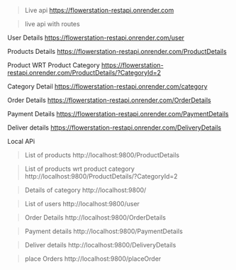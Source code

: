 >Live api
https://flowerstation-restapi.onrender.com

>live api with routes

User Details
https://flowerstation-restapi.onrender.com/user

Products Details
https://flowerstation-restapi.onrender.com/ProductDetails

Product WRT Product Category
https://flowerstation-restapi.onrender.com/ProductDetails/?CategoryId=2

Category Detail
https://flowerstation-restapi.onrender.com/category

Order Details
https://flowerstation-restapi.onrender.com/OrderDetails

Payment Details
https://flowerstation-restapi.onrender.com/PaymentDetails

Deliver details
https://flowerstation-restapi.onrender.com/DeliveryDetails

Local APi

>List of products
http://localhost:9800/ProductDetails


>List of products wrt product category
http://localhost:9800/ProductDetails/?CategoryId=2

>Details of category
http://localhost:9800/


>List of users
http://localhost:9800/user


>Order Details
http://localhost:9800/OrderDetails


>Payment details
http://localhost:9800/PaymentDetails


>Deliver details
http://localhost:9800/DeliveryDetails

>place Orders
http://localhost:9800/placeOrder